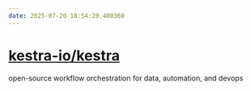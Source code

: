 ```yaml
---
date: 2025-07-20 18:54:28.400360
---
```


# [kestra-io/kestra](https://github.com/kestra-io/kestra)

open-source workflow orchestration for data, automation, and devops